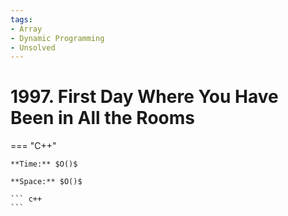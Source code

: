 ```yaml
---
tags:
- Array
- Dynamic Programming
- Unsolved
---
```



# 1997. First Day Where You Have Been in All the Rooms

=== "C++"

    **Time:** $O()$

    **Space:** $O()$

    ``` c++
    ```